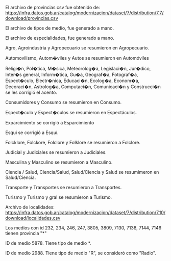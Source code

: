 El archivo de provincias csv fue obtenido de: https://infra.datos.gob.ar/catalog/modernizacion/dataset/7/distribution/7.7/download/provincias.csv

El archivo de tipos de medio, fue generado a mano.

El archivo de especialidades, fue generado a mano.

Agro, Agroindustria y Agropecuario se resumieron en Agropecuario.

Automovilismo, Autom�viles y Autos se resumieron en Automóviles

Religi�n, Pol�tica, M�sica, Meteorolog�a, Legislaci�n, Jur�dico, Inter�s general, Inform�tica, Gu�a, Geograf�a, Fotograf�a, Espect�culo, Electr�nica, Educaci�n, Ecolog�a, Econom�a, Decoraci�n, Astrolog�a, Computaci�n, Comunicaci�n y Construcci�n se les corrigió el acento.

Consumidores y Consumo se resumieron en Consumo.

Espect�culo y Espect�culos se resumieron en Espectáculos.

Exparcimiento se corrigió a Esparcimiento

Esqui se corrigió a Esquí.

Folcklore, Folckore, Folclore y Folklore se resumieron a Folclore.

Judicial y Judiciales se resumieron a Judiciales.

Masculina y Masculino se resumieron a Masculino.

Ciencia / Salud, Ciencia/Salud, Salud/Ciencia y Salud se resumimeron en Salud/Ciencia.

Transporte y Transportes se resumieron a Transportes.

Turismo y Turismo y gral se resumieron a Turismo.

Archivo de localidades: https://infra.datos.gob.ar/catalog/modernizacion/dataset/7/distribution/7.10/download/localidades.csv

Los medios con id 232, 234, 246, 247, 3805, 3809, 7130, 7138, 7144, 7146 tienen provincia "*"

ID de medio 5878. Tiene tipo de medio *.

ID de medio 2988. Tiene tipo de medio "R", se consideró como "Radio".
